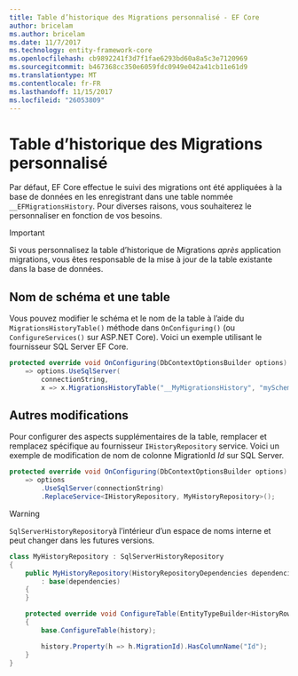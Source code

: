 ```yaml
---
title: Table d’historique des Migrations personnalisé - EF Core
author: bricelam
ms.author: bricelam
ms.date: 11/7/2017
ms.technology: entity-framework-core
ms.openlocfilehash: cb9892241f3d7f1fae6293bd60a8a5c3e7120969
ms.sourcegitcommit: b467368cc350e6059fdc0949e042a41cb11e61d9
ms.translationtype: MT
ms.contentlocale: fr-FR
ms.lasthandoff: 11/15/2017
ms.locfileid: "26053809"
---
```

<a name="custom-migrations-history-table"></a>Table d’historique des Migrations personnalisé
===============================
Par défaut, EF Core effectue le suivi des migrations ont été appliquées à la base de données en les enregistrant dans une table nommée `__EFMigrationsHistory`. Pour diverses raisons, vous souhaiterez le personnaliser en fonction de vos besoins.

> [!IMPORTANT]
> Si vous personnalisez la table d’historique de Migrations *après* application migrations, vous êtes responsable de la mise à jour de la table existante dans la base de données.

<a name="schema-and-table-name"></a>Nom de schéma et une table
----------------------
Vous pouvez modifier le schéma et le nom de la table à l’aide du `MigrationsHistoryTable()` méthode dans `OnConfiguring()` (ou `ConfigureServices()` sur ASP.NET Core). Voici un exemple utilisant le fournisseur SQL Server EF Core.

``` csharp
protected override void OnConfiguring(DbContextOptionsBuilder options)
    => options.UseSqlServer(
        connectionString,
        x => x.MigrationsHistoryTable("__MyMigrationsHistory", "mySchema"));
```

<a name="other-changes"></a>Autres modifications
-------------
Pour configurer des aspects supplémentaires de la table, remplacer et remplacez spécifique au fournisseur `IHistoryRepository` service. Voici un exemple de modification de nom de colonne MigrationId *Id* sur SQL Server.

``` csharp
protected override void OnConfiguring(DbContextOptionsBuilder options)
    => options
        .UseSqlServer(connectionString)
        .ReplaceService<IHistoryRepository, MyHistoryRepository>();
```

> [!WARNING]
> `SqlServerHistoryRepository`à l’intérieur d’un espace de noms interne et peut changer dans les futures versions.

``` csharp
class MyHistoryRepository : SqlServerHistoryRepository
{
    public MyHistoryRepository(HistoryRepositoryDependencies dependencies)
        : base(dependencies)
    {
    }

    protected override void ConfigureTable(EntityTypeBuilder<HistoryRow> history)
    {
        base.ConfigureTable(history);

        history.Property(h => h.MigrationId).HasColumnName("Id");
    }
}
```
